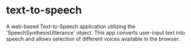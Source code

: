 # text-to-speech
A web-based Text-to-Speech application utilizing the 'SpeechSynthesisUtterance' object. This app converts user-input text into speech and allows selection of different voices available in the browser.

